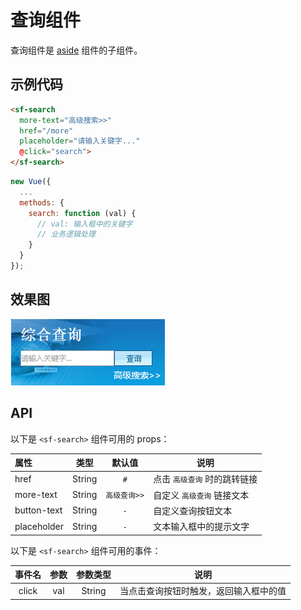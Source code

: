 # 查询组件
查询组件是 [aside](./aside.html) 组件的子组件。

## 示例代码

```html
<sf-search 
  more-text="高级搜索>>" 
  href="/more" 
  placeholder="请输入关键字..." 
  @click="search">
</sf-search>
```

```js
new Vue({
  ...
  methods: {
    search: function (val) {
      // val: 输入框中的关键字
      // 业务逻辑处理
    }
  }
});
```

## 效果图

![preview](./media/search.png)

## API

以下是 `<sf-search>` 组件可用的 props：

| 属性 | 类型 | 默认值 | 说明 |
| :--- | :---: | :---: | --- |
| href | String | `#` | 点击 `高级查询` 时的跳转链接 |
| more-text | String | `高级查询>>` | 自定义 `高级查询` 链接文本 |
| button-text | String | `-` | 自定义查询按钮文本 |
| placeholder | String | `-` | 文本输入框中的提示文字 |

以下是 `<sf-search>` 组件可用的事件：

| 事件名 | 参数 | 参数类型 | 说明 |
| :---: | :---: | :---: | --- |
| click | val | String | 当点击查询按钮时触发，返回输入框中的值 |